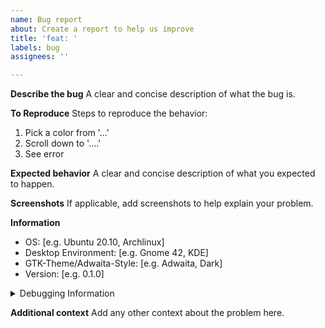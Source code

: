 ```yaml
---
name: Bug report
about: Create a report to help us improve
title: 'feat: '
labels: bug
assignees: ''

---
```


**Describe the bug**
A clear and concise description of what the bug is.

**To Reproduce**
Steps to reproduce the behavior:

1. Pick a color from '...'
2. Scroll down to '....'
3. See error

**Expected behavior**
A clear and concise description of what you expected to happen.

**Screenshots**
If applicable, add screenshots to help explain your problem.

**Information**

- OS: [e.g. Ubuntu 20.10, Archlinux]
- Desktop Environment: [e.g. Gnome 42, KDE]
- GTK-Theme/Adwaita-Style: [e.g. Adwaita, Dark]
- Version: [e.g. 0.1.0]

<details>
  <summary>Debugging Information</summary>

<!--
     Please paste the debugging information from the about dialog between backticks below. The debugging information can be found under
     About → Troubleshooting → Debugging Information.
-->

```
```

</details>

**Additional context**
Add any other context about the problem here.
>
